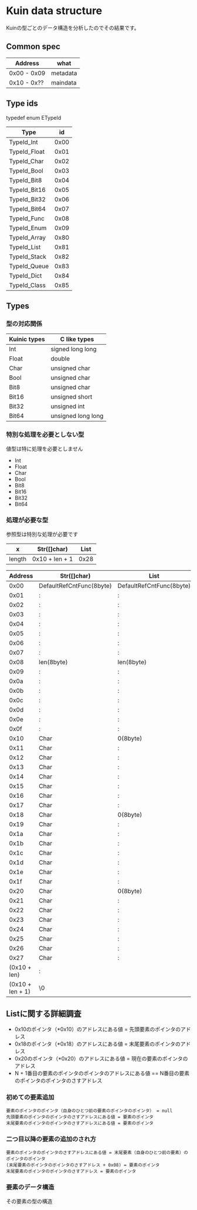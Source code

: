 # Kuin data structure
Kuinの型ごとのデータ構造を分析したのでその結果です。

## Common spec
| Address | what |
| -- | -- |
| 0x00 - 0x09 | metadata |
| 0x10 - 0x?? | maindata |

## Type ids
typedef enum ETypeId

| Type | id |
| -- | -- |
| TypeId_Int | 0x00 |
| TypeId_Float | 0x01 |
| TypeId_Char | 0x02 |
| TypeId_Bool | 0x03 |
| TypeId_Bit8 | 0x04 |
| TypeId_Bit16 | 0x05 |
| TypeId_Bit32 | 0x06 |
| TypeId_Bit64 | 0x07 |
| TypeId_Func | 0x08 |
| TypeId_Enum | 0x09 |
| TypeId_Array | 0x80 |
| TypeId_List | 0x81 |
| TypeId_Stack | 0x82 |
| TypeId_Queue | 0x83 |
| TypeId_Dict | 0x84 |
| TypeId_Class | 0x85 |

## Types
### 型の対応関係
| Kuinic types | C like types |
| -- | -- |
| Int | signed long long |
| Float | double |
| Char | unsigned char |
| Bool | unsigned char |
| Bit8 | unsigned char |
| Bit16 | unsigned short |
| Bit32 | unsigned int |
| Bit64 | unsigned long long |

### 特別な処理を必要としない型
値型は特に処理を必要としません

 - Int
 - Float
 - Char
 - Bool
 - Bit8
 - Bit16
 - Bit32
 - Bit64

### 処理が必要な型
参照型は特別な処理が必要です

| x | Str([]char) | List |
| -- | -- | -- |
| length | 0x10 + len + 1 | 0x28 |

| Address | Str([]char) | List |
| -- | -- | -- |
| 0x00 | DefaultRefCntFunc(8byte) | DefaultRefCntFunc(8byte) | 
| 0x01 | : | : |
| 0x02 | : | : |
| 0x03 | : | : |
| 0x04 | : | : |
| 0x05 | : | : |
| 0x06 | : | : |
| 0x07 | : | : |
| 0x08 | len(8byte) | len(8byte) |
| 0x09 | : | : |
| 0x0a | : | : |
| 0x0b | : | : |
| 0x0c | : | : |
| 0x0d | : | : |
| 0x0e | : | : |
| 0x0f | : | : |
| 0x10 | Char | 0(8byte) |
| 0x11 | Char | : |
| 0x12 | Char | : |
| 0x13 | Char | : |
| 0x14 | Char | : |
| 0x15 | Char | : |
| 0x16 | Char | : |
| 0x17 | Char | : |
| 0x18 | Char | 0(8byte) |
| 0x19 | Char | : |
| 0x1a | Char | : |
| 0x1b | Char | : |
| 0x1c | Char | : |
| 0x1d | Char | : |
| 0x1e | Char | : |
| 0x1f | Char | : |
| 0x20 | Char | 0(8byte) |
| 0x21 | Char | : |
| 0x22 | Char | : |
| 0x23 | Char | : |
| 0x24 | Char | : |
| 0x25 | Char | : |
| 0x26 | Char | : |
| 0x27 | Char | : |
| (0x10 + len) | : | |
| (0x10 + len + 1) | \0 | |

## Listに関する詳細調査
 - 0x10のポインタ（*0x10）のアドレスにある値 = 先頭要素のポインタのアドレス
 - 0x18のポインタ（*0x18）のアドレスにある値 = 末尾要素のポインタのアドレス
 - 0x20のポインタ（*0x20）のアドレスにある値 = 現在の要素のポインタのアドレス
 - N + 1番目の要素のポインタのポインタのアドレスにある値 == N番目の要素のポインタのポインタのさすアドレス

### 初めての要素追加
```
要素のポインタのポインタ（自身のひとつ前の要素のポインタのポインタ） = null
先頭要素のポインタのポインタのさすアドレスにある値 = 要素のポインタ
末尾要素のポインタのポインタのさすアドレスにある値 = 要素のポインタ
```

### 二つ目以降の要素の追加のされ方
```
要素のポインタのポインタのさすアドレスにある値 = 末尾要素（自身のひとつ前の要素）のポインタのポインタ
(末尾要素のポインタのポインタのさすアドレス + 0x08) = 要素のポインタ
末尾要素のポインタのポインタのさすアドレス = 要素のポインタ
```

### 要素のデータ構造
その要素の型の構造
